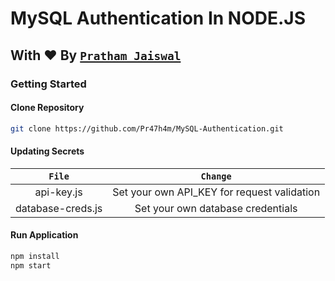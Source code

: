 # MySQL Authentication In NODE.JS
## With ♥ By [```Pratham Jaiswal```](https://linkedin.com/in/pr47h4m)


### Getting Started


#### Clone Repository
```bash
git clone https://github.com/Pr47h4m/MySQL-Authentication.git
```


#### Updating Secrets
|    ```File```     |                ```Change```                 |
| :---------------: | :-----------------------------------------: |
|    api-key.js     | Set your own API_KEY for request validation |
| database-creds.js |      Set your own database credentials      |


#### Run Application
```cmd
npm install
npm start
```